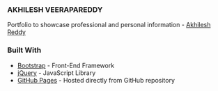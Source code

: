 ### AKHILESH VEERAPAREDDY
Portfolio to showcase professional and personal information - [Akhilesh Reddy](https://akhileshreddy.github.io/)

### Built With

* [Bootstrap](https://getbootstrap.com/) - Front-End Framework
* [jQuery](https://jquery.com/) - JavaScript Library
* [GitHub Pages](https://pages.github.com/) - Hosted directly from GitHub repository

